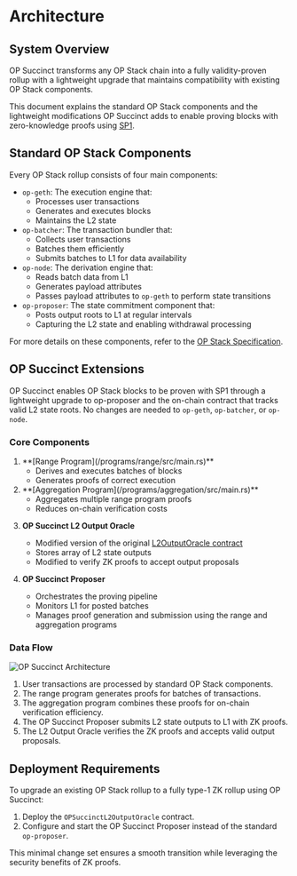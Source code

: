 # Architecture

## System Overview

OP Succinct transforms any OP Stack chain into a fully validity-proven rollup with a lightweight upgrade that maintains compatibility with existing OP Stack components.

This document explains the standard OP Stack components and the lightweight modifications OP Succinct adds to enable proving blocks with zero-knowledge proofs using [SP1](https://docs.succinct.xyz/docs/introduction).

## Standard OP Stack Components

Every OP Stack rollup consists of four main components:

- `op-geth`: The execution engine that:
  - Processes user transactions
  - Generates and executes blocks
  - Maintains the L2 state
- `op-batcher`: The transaction bundler that:
  - Collects user transactions
  - Batches them efficiently
  - Submits batches to L1 for data availability
- `op-node`: The derivation engine that:
  - Reads batch data from L1
  - Generates payload attributes
  - Passes payload attributes to `op-geth` to perform state transitions
- `op-proposer`: The state commitment component that:
  - Posts output roots to L1 at regular intervals
  - Capturing the L2 state and enabling withdrawal processing

For more details on these components, refer to the [OP Stack Specification](https://specs.optimism.io/).

## OP Succinct Extensions

OP Succinct enables OP Stack blocks to be proven with SP1 through a lightweight upgrade to op-proposer and the on-chain contract that tracks valid L2 state roots. No changes are needed to `op-geth`, `op-batcher`, or `op-node`.

### Core Components

1. <!-- mdbook-link-ignore --> **[Range Program](/programs/range/src/main.rs)**
   - Derives and executes batches of blocks
   - Generates proofs of correct execution

2. <!-- mdbook-link-ignore -->**[Aggregation Program](/programs/aggregation/src/main.rs)**
   - Aggregates multiple range program proofs
   - Reduces on-chain verification costs

3. **OP Succinct L2 Output Oracle**
   - Modified version of the original [L2OutputOracle contract](https://github.com/ethereum-optimism/optimism/blob/3e68cf018d8b9b474e918def32a56d1dbf028d83/packages/contracts-bedrock/src/L1/L2OutputOracle.sol)
   - Stores array of L2 state outputs 
   - Modified to verify ZK proofs to accept output proposals

4. **OP Succinct Proposer**
   - Orchestrates the proving pipeline
   - Monitors L1 for posted batches
   - Manages proof generation and submission using the range and aggregation programs

### Data Flow

![OP Succinct Architecture](./assets/op-succinct-proposer-architecture.jpg)

1. User transactions are processed by standard OP Stack components.
2. The range program generates proofs for batches of transactions.
3. The aggregation program combines these proofs for on-chain verification efficiency.
4. The OP Succinct Proposer submits L2 state outputs to L1 with ZK proofs.
5. The L2 Output Oracle verifies the ZK proofs and accepts valid output proposals.

## Deployment Requirements

To upgrade an existing OP Stack rollup to a fully type-1 ZK rollup using OP Succinct:

1. Deploy the `OPSuccinctL2OutputOracle` contract.
2. Configure and start the OP Succinct Proposer instead of the standard `op-proposer`.

This minimal change set ensures a smooth transition while leveraging the security benefits of ZK proofs.
